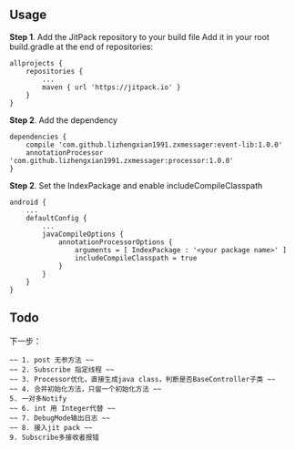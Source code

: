 ## Usage
**Step 1**. Add the JitPack repository to your build file
Add it in your root build.gradle at the end of repositories:
```
allprojects {
    repositories {
        ...
        maven { url 'https://jitpack.io' }
    }
}
```
**Step 2**. Add the dependency
```
dependencies {
    compile 'com.github.lizhengxian1991.zxmessager:event-lib:1.0.0'
    annotationProcessor 'com.github.lizhengxian1991.zxmessager:processor:1.0.0'
}
```
**Step 2**. Set the IndexPackage and enable includeCompileClasspath
```
android {
    ...
    defaultConfig {
        ...
        javaCompileOptions {
            annotationProcessorOptions {
                arguments = [ IndexPackage : '<your package name>' ]
                includeCompileClasspath = true
            }
        }
    }
}
```
## Todo
下一步：

    ~~ 1. post 无参方法 ~~
    ~~ 2. Subscribe 指定线程 ~~
    ~~ 3. Processor优化，直接生成java class，判断是否BaseController子类 ~~
    ~~ 4. 合并初始化方法，只留一个初始化方法 ~~ 
    5. 一对多Notify
    ~~ 6. int 用 Integer代替 ~~
    ~~ 7. DebugMode输出日志 ~~
    ~~ 8. 接入jit pack ~~
    9. Subscribe多接收者报错